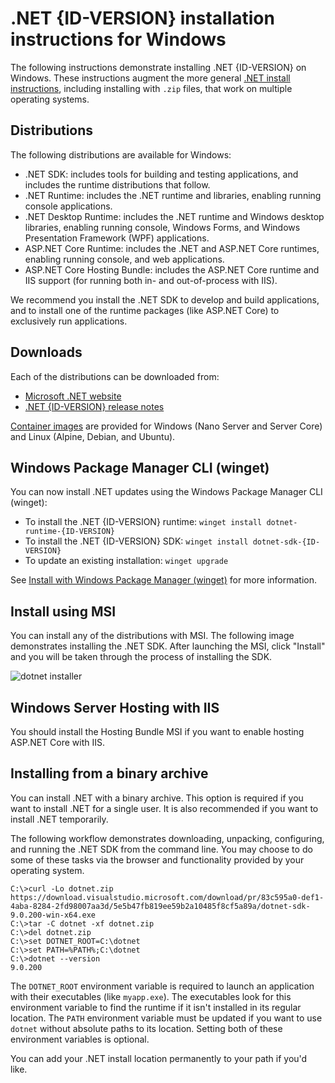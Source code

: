 # .NET {ID-VERSION} installation instructions for Windows

The following instructions demonstrate installing .NET {ID-VERSION} on Windows. These instructions augment the more general [.NET install instructions](install.md), including installing with `.zip` files, that work on multiple operating systems.

## Distributions

The following distributions are available for Windows:

- .NET SDK: includes tools for building and testing applications, and includes the runtime distributions that follow.
- .NET Runtime: includes the .NET runtime and libraries, enabling running console applications.
- .NET Desktop Runtime: includes the .NET runtime and Windows desktop libraries, enabling running console, Windows Forms, and Windows Presentation Framework (WPF) applications.
- ASP.NET Core Runtime: includes the .NET and ASP.NET Core runtimes, enabling running console, and web applications.
- ASP.NET Core Hosting Bundle: includes the ASP.NET Core runtime and IIS support (for running both in- and out-of-process with IIS).

We recommend you install the .NET SDK to develop and build applications, and to install one of the runtime packages (like ASP.NET Core) to exclusively run applications.

## Downloads

Each of the distributions can be downloaded from:

- [Microsoft .NET website](https://dotnet.microsoft.com/download/dotnet/{ID-VERSION}.0)
- [.NET {ID-VERSION} release notes](README.md)

[Container images](https://hub.docker.com/_/microsoft-dotnet) are provided for Windows (Nano Server and Server Core) and Linux (Alpine, Debian, and Ubuntu).

## Windows Package Manager CLI (winget)

You can now install .NET updates using the Windows Package Manager CLI (winget):

- To install the .NET {ID-VERSION} runtime: `winget install dotnet-runtime-{ID-VERSION}`
- To install the .NET {ID-VERSION} SDK: `winget install dotnet-sdk-{ID-VERSION}`
- To update an existing installation: `winget upgrade`

See [Install with Windows Package Manager (winget)](https://learn.microsoft.com/dotnet/core/install/windows?tabs=net70#install-with-windows-package-manager-winget) for more information.

## Install using MSI

You can install any of the distributions with MSI. The following image demonstrates installing the .NET SDK. After launching the MSI, click "Install" and you will be taken through the process of installing the SDK.

![dotnet installer](https://github.com/dotnet/core/assets/44339330/62cbf002-89ab-4d63-9f0a-69460a6ab3d0)

## Windows Server Hosting with IIS

You should install the Hosting Bundle MSI if you want to enable hosting ASP.NET Core with IIS.

## Installing from a binary archive

You can install .NET with a binary archive. This option is required if you want to install .NET for a single user. It is also recommended if you want to install .NET temporarily.

The following workflow demonstrates downloading, unpacking, configuring, and running the .NET SDK from the command line. You may choose to do some of these tasks via the browser and functionality provided by your operating system.

```console
C:\>curl -Lo dotnet.zip https://download.visualstudio.microsoft.com/download/pr/83c595a0-def1-4aba-8284-2fd98007aa3d/5e5b47fb819ee59b2a10485f8cf5a89a/dotnet-sdk-9.0.200-win-x64.exe
C:\>tar -C dotnet -xf dotnet.zip
C:\>del dotnet.zip
C:\>set DOTNET_ROOT=C:\dotnet
C:\>set PATH=%PATH%;C:\dotnet
C:\>dotnet --version
9.0.200
```

The `DOTNET_ROOT` environment variable is required to launch an application with their executables (like `myapp.exe`). The executables look for this environment variable to find the runtime if it isn't installed in its regular location. The `PATH` environment variable must be updated if you want to use `dotnet` without absolute paths to its location. Setting both of these environment variables is optional.

You can add your .NET install location permanently to your path if you'd like.
